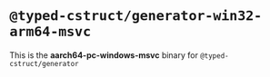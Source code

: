 # `@typed-cstruct/generator-win32-arm64-msvc`

This is the **aarch64-pc-windows-msvc** binary for `@typed-cstruct/generator`

